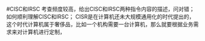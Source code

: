 #CISC和IRSC
考查频度较高，给出CISC和IRSC两种指令内容的描述，问对错；
如何顺利理解CISC和IRSC；
CISR是在计算机还未大规模通用化的时代提出的，这个时代计算机属于奢侈品，比如一个机构需要一台计算机，那么就要根据业务需求来对计算机进行定制，

